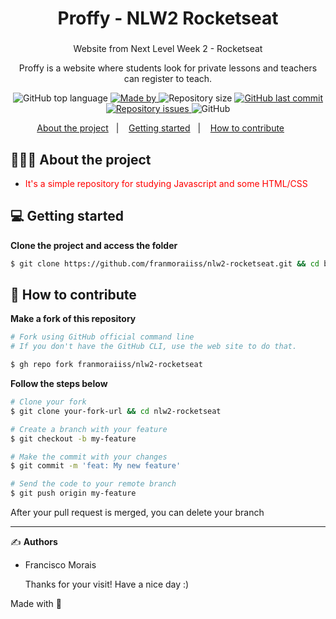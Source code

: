 <h1 align="center">
  Proffy - NLW2 Rocketseat
</h1>

<h3 align="center">
  
</h3>

<p align="center">Website from Next Level Week 2 - Rocketseat</p>
<p align="center">Proffy is  a website where students look for private lessons and teachers can register to teach.</p>

<p align="center">
  <img alt="GitHub top language" src="https://img.shields.io/github/languages/top/franmoraiiss/nlw2-rocketseat">

  <a href="https://www.linkedin.com/in/franmorais/">
    <img alt="Made by" src="https://img.shields.io/badge/made%20by-Francisco%20Morais-gree">
  </a>
  
  <img alt="Repository size" src="https://img.shields.io/github/repo-size/franmoraiiss/nlw2-rocketseat">
  
  <a href="https://github.com/franmoraiiss/nlw2-rocketseat/commits/main">
    <img alt="GitHub last commit" src="https://img.shields.io/github/last-commit/franmoraiiss/nlw2-rocketseat">
  </a>
  
  <a href="https://github.com/franmoraiiss/nlw2-rocketseat/issues">
    <img alt="Repository issues" src="https://img.shields.io/github/issues/franmoraiiss/nlw2-rocketseat">
  </a>
  
  <img alt="GitHub" src="https://img.shields.io/github/license/franmoraiiss/nlw2-rocketseat">
</p>

<p align="center">
  <a href="#-about-the-project">About the project</a>&nbsp;&nbsp;&nbsp;|&nbsp;&nbsp;&nbsp;
  <a href="#-getting-started">Getting started</a>&nbsp;&nbsp;&nbsp;|&nbsp;&nbsp;&nbsp;
  <a href="#-how-to-contribute">How to contribute</a>&nbsp;&nbsp;&nbsp;&nbsp;&nbsp;&nbsp;
</p>

## 👨🏻‍💻 About the project

- <p style="color: red;">It's a simple repository for studying Javascript and some HTML/CSS</p>

## 💻 Getting started

**Clone the project and access the folder**

```bash
$ git clone https://github.com/franmoraiiss/nlw2-rocketseat.git && cd bikcraft
```

## 🤔 How to contribute

**Make a fork of this repository**

```bash
# Fork using GitHub official command line
# If you don't have the GitHub CLI, use the web site to do that.

$ gh repo fork franmoraiiss/nlw2-rocketseat
```

**Follow the steps below**

```bash
# Clone your fork
$ git clone your-fork-url && cd nlw2-rocketseat

# Create a branch with your feature
$ git checkout -b my-feature

# Make the commit with your changes
$ git commit -m 'feat: My new feature'

# Send the code to your remote branch
$ git push origin my-feature
```

After your pull request is merged, you can delete your branch

---

✍️ **Authors**

- <p>Francisco Morais</p>
  Thanks for your visit! Have a nice day :)

Made with 💜
